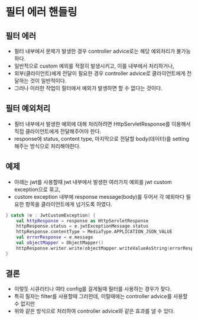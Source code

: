 # 필터 에러 핸들링

## 필터 에러
* 필터 내부에서 문제가 발생한 경우 controller advice로는 해당 예외처리가 불가능하다.
* 일반적으로 custom 예외를 적절히 발생시키고, 이를 내부에서 처리하거나, 
* 외부(클라이언트)에게 전달이 필요한 경우 controller advice로 클라이언트에게 전달하는 것이 일반적이다.
* 그러나 이러한 작업이 필터에서 예외가 발생하면 할 수 없다는 것이다.

## 필터 예외처리
* 필터 내부에서 발생한 예외에 대해 처리하려면 HttpServletResponse를 이용해서 직접 클라이언트에게 전달해주어야 한다.
* response에 status, content type, 마지막으로 전달할 body(데이터)를 setting 해주는 방식으로 처리해야한다.

## 예제
* 아래는 jwt를 사용할때 jwt 내부에서 발생한 여러가지 예외를 jwt custom exception으로 묶고,
* custom exception 내부에 response message(body)를 두어서 각 예외마다 필요한 항목을 클라이언트에게 넘기도록 하였다.
```kotlin
} catch (e : JwtCustomException) {
    val httpResponse = response as HttpServletResponse
    httpResponse.status = e.jwtExceptionMessage.status
    httpResponse.contentType = MediaType.APPLICATION_JSON_VALUE
    val errorResponse = e.message
    val objectMapper = ObjectMapper()
    httpResponse.writer.write(objectMapper.writeValueAsString(errorResponse))
}
```

## 결론
* 이렇듯 시큐리티나 여타 config를 걸게될때 필터를 사용하는 경우가 잦다.
* 특히 필자는 filter를 사용할때 그러한데, 이럴때에는 controller advice를 사용할 수 없지만
* 위와 같은 방식으로 처리하여 controller advice와 같은 효과를 낼 수 있다.